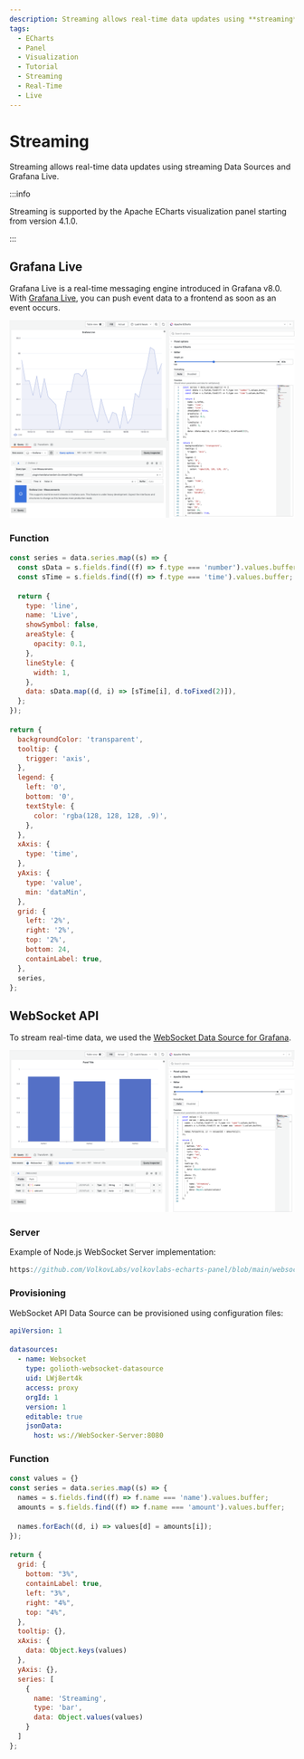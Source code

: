 ```yaml
---
description: Streaming allows real-time data updates using **streaming** Data Sources and Grafana Live.
tags:
  - ECharts
  - Panel
  - Visualization
  - Tutorial
  - Streaming
  - Real-Time
  - Live
---
```


# Streaming

Streaming allows real-time data updates using streaming Data Sources and Grafana Live.

:::info

Streaming is supported by the Apache ECharts visualization panel starting from version 4.1.0.

:::

## Grafana Live

Grafana Live is a real-time messaging engine introduced in Grafana v8.0. With [Grafana Live](https://grafana.com/docs/grafana/latest/setup-grafana/set-up-grafana-live/), you can push event data to a frontend as soon as an event occurs.

![Live](img/live.png)

### Function

```javascript
const series = data.series.map((s) => {
  const sData = s.fields.find((f) => f.type === 'number').values.buffer;
  const sTime = s.fields.find((f) => f.type === 'time').values.buffer;

  return {
    type: 'line',
    name: 'Live',
    showSymbol: false,
    areaStyle: {
      opacity: 0.1,
    },
    lineStyle: {
      width: 1,
    },
    data: sData.map((d, i) => [sTime[i], d.toFixed(2)]),
  };
});

return {
  backgroundColor: 'transparent',
  tooltip: {
    trigger: 'axis',
  },
  legend: {
    left: '0',
    bottom: '0',
    textStyle: {
      color: 'rgba(128, 128, 128, .9)',
    },
  },
  xAxis: {
    type: 'time',
  },
  yAxis: {
    type: 'value',
    min: 'dataMin',
  },
  grid: {
    left: '2%',
    right: '2%',
    top: '2%',
    bottom: 24,
    containLabel: true,
  },
  series,
};
```

## WebSocket API

To stream real-time data, we used the [WebSocket Data Source for Grafana](https://grafana.com/grafana/plugins/golioth-websocket-datasource/).

![Streaming](img/websocket.png)

### Server 

Example of Node.js WebSocket Server implementation:

```javascript reference
https://github.com/VolkovLabs/volkovlabs-echarts-panel/blob/main/websocket/server.js
```

### Provisioning

WebSocket API Data Source can be provisioned using configuration files:

```yaml
apiVersion: 1

datasources:
  - name: Websocket
    type: golioth-websocket-datasource
    uid: LWj8ert4k
    access: proxy
    orgId: 1
    version: 1
    editable: true
    jsonData:
      host: ws://WebSocker-Server:8080
```

### Function

```javascript
const values = {}
const series = data.series.map((s) => {
  names = s.fields.find((f) => f.name === 'name').values.buffer;
  amounts = s.fields.find((f) => f.name === 'amount').values.buffer;

  names.forEach((d, i) => values[d] = amounts[i]);
});

return {
  grid: {
    bottom: "3%",
    containLabel: true,
    left: "3%",
    right: "4%",
    top: "4%",
  },
  tooltip: {},
  xAxis: {
    data: Object.keys(values)
  },
  yAxis: {},
  series: [
    {
      name: 'Streaming',
      type: 'bar',
      data: Object.values(values)
    }
  ]
};
```
